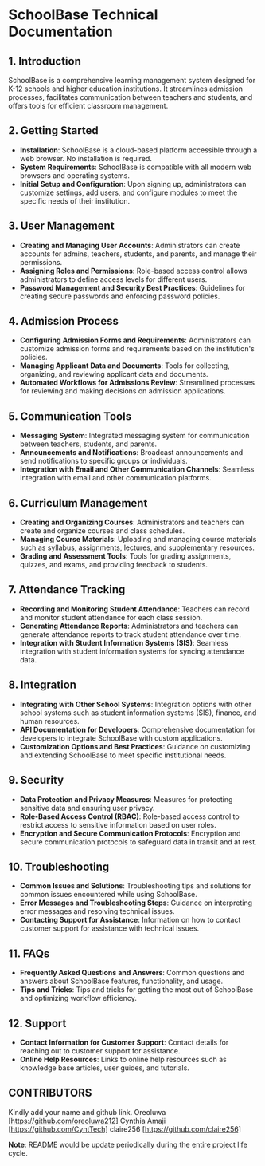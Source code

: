 # SchoolBase Technical Documentation

## 1. Introduction
SchoolBase is a comprehensive learning management system designed for K-12 schools and higher education institutions. It streamlines admission processes, facilitates communication between teachers and students, and offers tools for efficient classroom management.

## 2. Getting Started
- **Installation**: SchoolBase is a cloud-based platform accessible through a web browser. No installation is required.
- **System Requirements**: SchoolBase is compatible with all modern web browsers and operating systems.
- **Initial Setup and Configuration**: Upon signing up, administrators can customize settings, add users, and configure modules to meet the specific needs of their institution.

## 3. User Management
- **Creating and Managing User Accounts**: Administrators can create accounts for admins, teachers, students, and parents, and manage their permissions.
- **Assigning Roles and Permissions**: Role-based access control allows administrators to define access levels for different users.
- **Password Management and Security Best Practices**: Guidelines for creating secure passwords and enforcing password policies.

## 4. Admission Process
- **Configuring Admission Forms and Requirements**: Administrators can customize admission forms and requirements based on the institution's policies.
- **Managing Applicant Data and Documents**: Tools for collecting, organizing, and reviewing applicant data and documents.
- **Automated Workflows for Admissions Review**: Streamlined processes for reviewing and making decisions on admission applications.

## 5. Communication Tools
- **Messaging System**: Integrated messaging system for communication between teachers, students, and parents.
- **Announcements and Notifications**: Broadcast announcements and send notifications to specific groups or individuals.
- **Integration with Email and Other Communication Channels**: Seamless integration with email and other communication platforms.

## 6. Curriculum Management
- **Creating and Organizing Courses**: Administrators and teachers can create and organize courses and class schedules.
- **Managing Course Materials**: Uploading and managing course materials such as syllabus, assignments, lectures, and supplementary resources.
- **Grading and Assessment Tools**: Tools for grading assignments, quizzes, and exams, and providing feedback to students.

## 7. Attendance Tracking
- **Recording and Monitoring Student Attendance**: Teachers can record and monitor student attendance for each class session.
- **Generating Attendance Reports**: Administrators and teachers can generate attendance reports to track student attendance over time.
- **Integration with Student Information Systems (SIS)**: Seamless integration with student information systems for syncing attendance data.

## 8. Integration
- **Integrating with Other School Systems**: Integration options with other school systems such as student information systems (SIS), finance, and human resources.
- **API Documentation for Developers**: Comprehensive documentation for developers to integrate SchoolBase with custom applications.
- **Customization Options and Best Practices**: Guidance on customizing and extending SchoolBase to meet specific institutional needs.

## 9. Security
- **Data Protection and Privacy Measures**: Measures for protecting sensitive data and ensuring user privacy.
- **Role-Based Access Control (RBAC)**: Role-based access control to restrict access to sensitive information based on user roles.
- **Encryption and Secure Communication Protocols**: Encryption and secure communication protocols to safeguard data in transit and at rest.

## 10. Troubleshooting
- **Common Issues and Solutions**: Troubleshooting tips and solutions for common issues encountered while using SchoolBase.
- **Error Messages and Troubleshooting Steps**: Guidance on interpreting error messages and resolving technical issues.
- **Contacting Support for Assistance**: Information on how to contact customer support for assistance with technical issues.

## 11. FAQs
- **Frequently Asked Questions and Answers**: Common questions and answers about SchoolBase features, functionality, and usage.
- **Tips and Tricks**: Tips and tricks for getting the most out of SchoolBase and optimizing workflow efficiency.

## 12. Support
- **Contact Information for Customer Support**: Contact details for reaching out to customer support for assistance.
- **Online Help Resources**: Links to online help resources such as knowledge base articles, user guides, and tutorials.


## CONTRIBUTORS
Kindly add your name and github link.
Oreoluwa [https://github.com/oreoluwa212]
Cynthia Amaji [https://github.com/CyntTech]
claire256 [https://github.com/claire256]


**Note**: README would be update periodically during the entire project life cycle.
